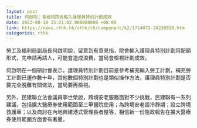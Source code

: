 ```yaml
---
layout: post
title: 何啟明：會檢視院舍輸入護理員特別計劃成效
date: 2023-08-18 15:21:02.000000000 +08:00
link: https://news.rthk.hk/rthk/ch/component/k2/1714072-20230818.htm
categories: rthk
---
```


勞工及福利局副局長何啟明說，留意到有意見指，院舍輸入護理員特別計劃用配額形式，先申請再請人，可能會造成浪費，當局會檢視計劃成效。

何啟明在一個研討會表示，護理員特別計劃目前是參考補充輸入勞工計劃，補充勞工計劃已運作數十年，其他數個特別計劃也是類似操作方法，護理員特別計劃是否要完全脫離有關做法，當局要再檢視。

另外，民建聯立法會議員李世榮說，跨境安老服務面對不少挑戰，民建聯有一系列建議，包括擴大醫療券使用範圍至三甲醫院使用；為跨境安老設冷靜期；設立跨境救護車；以及商討在內地興建港式管理長者屋等，相信新一份施政報告在擴大醫療券使用範圍方面會有著墨。
